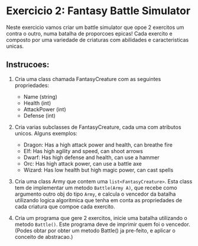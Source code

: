 # Exercicio 2: Fantasy Battle Simulator

Neste exercicio vamos criar um battle simulator que opoe 2 exercitos um contra o outro, numa batalha de proporcoes epicas!
Cada exercito e composto por uma variedade de criaturas com abilidades e caracteristicas unicas. 


## Instrucoes:

1. Cria uma class chamada FantasyCreature com as seguintes propriedades:
    * Name (string)
    * Health (int)
    * AttackPower (int)
    * Defense (int)
2. Cria varias subclasses de FantasyCreature, cada uma com atributos unicos. Alguns exemplos:
    * Dragon: Has a high attack power and health, can breathe fire
    * Elf: Has high agility and speed, can shoot arrows
    * Dwarf: Has high defense and health, can use a hammer
    * Orc: Has high attack power, can use a battle axe
    * Wizard: Has low health but high magic power, can cast spells

3. Cria uma class Army que contem uma `list<FantasyCreature>`. Esta class tem de implementar um metodo `Battle(Army A)`, que recebe como argumento outro obj do tipo `Army`, e calcula o vencedor da batalha utilizando logica algoritmica que tenha em conta as propriedades de cada criatura que compoe cada exercito.

4. Cria um programa que gere 2 exercitos, inicie uma batalha utilizando o metodo `Battle()`. Este programa deve de imprimir quem foi o vencedor. 
(Podes obtar por obter um metodo Battle() ja pre-feito, e aplicar o conceito de abstracao.)

